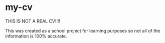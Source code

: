 # my-cv

THIS IS NOT A REAL CV!!!!

This was created as a school project for learning purposes so not all of the information is 100% accurate.
